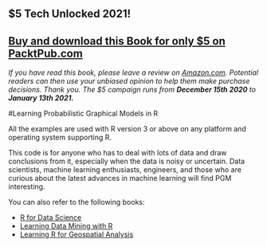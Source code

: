 ## $5 Tech Unlocked 2021!
[Buy and download this Book for only $5 on PacktPub.com](https://www.packtpub.com/product/learning-probabilistic-graphical-models-in-r/9781784392055)
-----
*If you have read this book, please leave a review on [Amazon.com](https://www.amazon.com/gp/product/1784392057).     Potential readers can then use your unbiased opinion to help them make purchase decisions. Thank you. The $5 campaign         runs from __December 15th 2020__ to __January 13th 2021.__*

#Learning Probabilistic Graphical Models in R

All the examples are used with R version 3 or above on any platform and operating system supporting R.

This code is for anyone who has to deal with lots of data and draw conclusions from it, especially when the data is noisy or uncertain. Data scientists, machine learning enthusiasts, engineers, and those who are curious about the latest advances in machine learning will find PGM interesting.

You can also refer to the following books:

* [R for Data Science](https://www.packtpub.com/big-data-and-business-intelligence/r-data-science?utm_source=github&utm_medium=related&utm_campaign=9781784390860)
* [Learning Data Mining with R](https://www.packtpub.com/big-data-and-business-intelligence/learning-data-mining-r?utm_source=github&utm_medium=related&utm_campaign=9781783982103)
* [Learning R for Geospatial Analysis](https://www.packtpub.com/big-data-and-business-intelligence/learning-r-geospatial-analysis?utm_source=github&utm_medium=related&utm_campaign=9781783984367)
